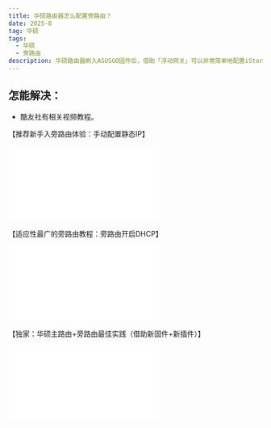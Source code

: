 ```yaml
---
title: 华硕路由器怎么配置旁路由？
date: 2025-8
tag: 华硕
tags: 
  - 华硕
  - 旁路由
description: 华硕路由器刷入ASUSGO固件后，借助「浮动网关」可以非常简单地配置iStoreOS旁路由。
---
```


## 怎能解决：

- 酷友社有相关视频教程。

【推荐新手入旁路由体验：手动配置静态IP】 

<iframe src="//player.bilibili.com/player.html?isOutside=true&aid=114556508704392&bvid=BV1mCjnzaEAR&cid=30107633885&p=1&autoplay=0" scrolling="no" border="0" frameborder="no" framespacing="0" allowfullscreen="true"></iframe>

【适应性最广的旁路由教程：旁路由开启DHCP】 

<iframe src="//player.bilibili.com/player.html?isOutside=true&aid=114585264719127&bvid=BV12RjizuEAQ&cid=30197153917&p=1" scrolling="no" border="0" frameborder="no" framespacing="0" allowfullscreen="true"></iframe>

【独家：华硕主路由+旁路由最佳实践（借助新固件+新插件）】

<iframe src="//player.bilibili.com/player.html?isOutside=true&aid=114590901862851&bvid=BV1yT7LzyEqb&cid=30213671297&p=1&autoplay=0" scrolling="no" border="0" frameborder="no" framespacing="0" allowfullscreen="true"></iframe>





